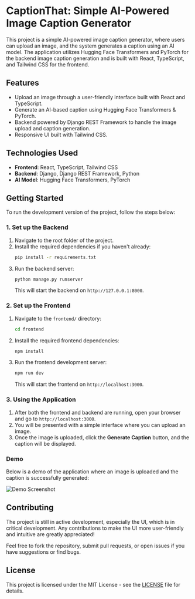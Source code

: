 # CaptionThat: Simple AI-Powered Image Caption Generator

This project is a simple AI-powered image caption generator, where users can upload an image, and the system generates a caption using an AI model. The application utilizes Hugging Face Transformers and PyTorch for the backend image caption generation and is built with React, TypeScript, and Tailwind CSS for the frontend.

## Features
- Upload an image through a user-friendly interface built with React and TypeScript.
- Generate an AI-based caption using Hugging Face Transformers & PyTorch.
- Backend powered by Django REST Framework to handle the image upload and caption generation.
- Responsive UI built with Tailwind CSS.

## Technologies Used
- **Frontend**: React, TypeScript, Tailwind CSS
- **Backend**: Django, Django REST Framework, Python
- **AI Model**: Hugging Face Transformers, PyTorch

## Getting Started

To run the development version of the project, follow the steps below:

### 1. Set up the Backend
1. Navigate to the root folder of the project.
2. Install the required dependencies if you haven't already:
    ```bash
    pip install -r requirements.txt
    ```
3. Run the backend server:
    ```bash
    python manage.py runserver
    ```
   This will start the backend on `http://127.0.0.1:8000`.

### 2. Set up the Frontend
1. Navigate to the `frontend/` directory:
    ```bash
    cd frontend
    ```
2. Install the required frontend dependencies:
    ```bash
    npm install
    ```
3. Run the frontend development server:
    ```bash
    npm run dev
    ```
   This will start the frontend on `http://localhost:3000`.

### 3. Using the Application
1. After both the frontend and backend are running, open your browser and go to `http://localhost:3000`.
2. You will be presented with a simple interface where you can upload an image.
3. Once the image is uploaded, click the **Generate Caption** button, and the caption will be displayed.

### Demo

Below is a demo of the application where an image is uploaded and the caption is successfully generated:

![Demo Screenshot](media/demo_screenshot.png)

## Contributing

The project is still in active development, especially the UI, which is in critical development. Any contributions to make the UI more user-friendly and intuitive are greatly appreciated!

Feel free to fork the repository, submit pull requests, or open issues if you have suggestions or find bugs.

## License

This project is licensed under the MIT License - see the [LICENSE](LICENSE) file for details.
